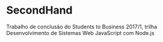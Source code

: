 # SecondHand
Trabalho de conclusão do Students to Business 2017/1, trilha Desenvolvimento de Sistemas Web JavaScript com Node.js
